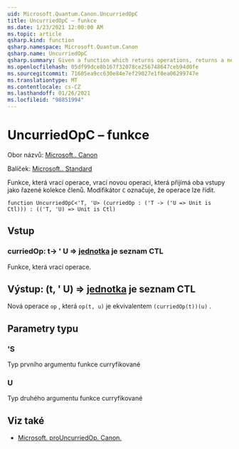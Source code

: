 ```yaml
---
uid: Microsoft.Quantum.Canon.UncurriedOpC
title: UncurriedOpC – funkce
ms.date: 1/23/2021 12:00:00 AM
ms.topic: article
qsharp.kind: function
qsharp.namespace: Microsoft.Quantum.Canon
qsharp.name: UncurriedOpC
qsharp.summary: Given a function which returns operations, returns a new operation which takes both inputs as a tuple. The modifier `C` indicates that the operations are controllable.
ms.openlocfilehash: 05df99dce8b167f32078ce256748647ceb94d0fe
ms.sourcegitcommit: 71605ea9cc630e84e7ef29027e1f0ea06299747e
ms.translationtype: MT
ms.contentlocale: cs-CZ
ms.lasthandoff: 01/26/2021
ms.locfileid: "98851994"
---
```

# <a name="uncurriedopc-function"></a>UncurriedOpC – funkce

Obor názvů: [Microsoft.. Canon](xref:Microsoft.Quantum.Canon)

Balíček: [Microsoft.. Standard](https://nuget.org/packages/Microsoft.Quantum.Standard)


Funkce, která vrací operace, vrací novou operaci, která přijímá oba vstupy jako řazené kolekce členů.
Modifikátor `C` označuje, že operace lze řídit.

```qsharp
function UncurriedOpC<'T, 'U> (curriedOp : ('T -> ('U => Unit is Ctl))) : (('T, 'U) => Unit is Ctl)
```


## <a name="input"></a>Vstup

### <a name="curriedop--t---u--unit--is-ctl"></a>curriedOp: t-> ' U => [jednotka](xref:microsoft.quantum.lang-ref.unit)  je seznam CTL

Funkce, která vrací operace.



## <a name="output--tu--unit--is-ctl"></a>Výstup: (t, ' U) => [jednotka](xref:microsoft.quantum.lang-ref.unit)  je seznam CTL

Nová operace `op` , která `op(t, u)` je ekvivalentem `(curriedOp(t))(u)` .

## <a name="type-parameters"></a>Parametry typu

### <a name="t"></a>'S

Typ prvního argumentu funkce curryfikované
### <a name="u"></a>U

Typ druhého argumentu funkce curryfikované

## <a name="see-also"></a>Viz také

- [Microsoft. proUncurriedOp. Canon.](xref:Microsoft.Quantum.Canon.UncurriedOp)